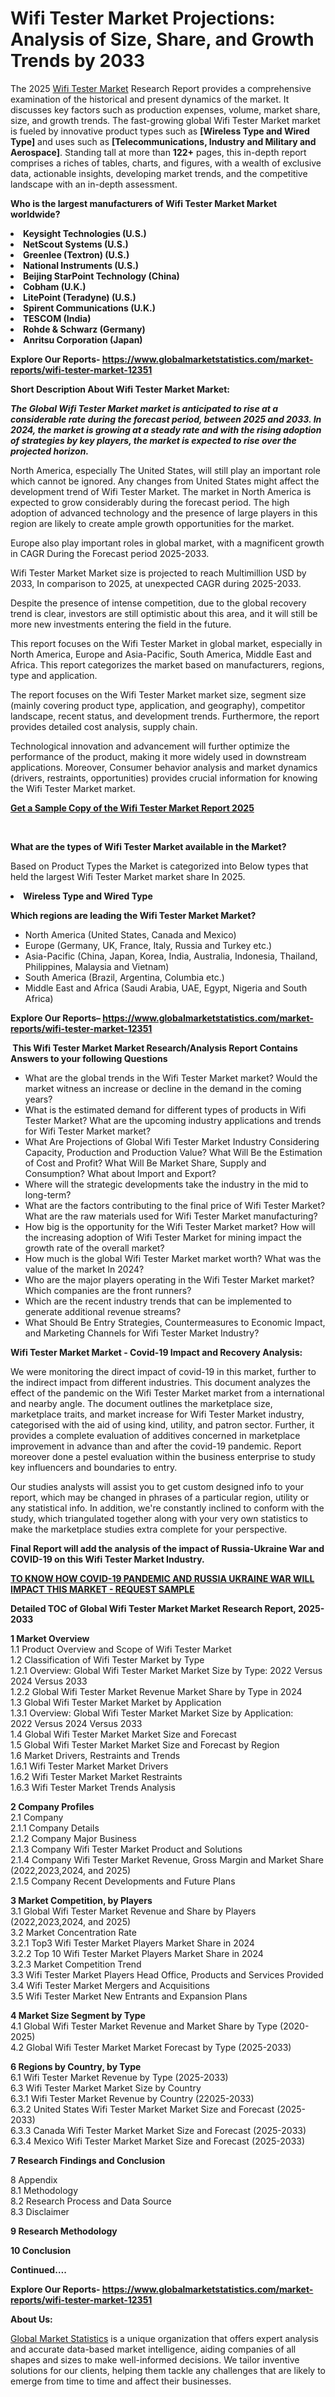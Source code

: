 <H1>Wifi Tester Market Projections: Analysis of Size, Share, and Growth Trends by 2033</H1><p>The 2025 <a href="https://www.globalmarketstatistics.com/market-reports/wifi-tester-market-12351">Wifi Tester Market</a> Research Report provides a comprehensive examination of the historical and present dynamics of the market. It discusses key factors such as production expenses, volume, market share, size, and growth trends. The fast-growing global Wifi Tester Market market is fueled by innovative product types such as <strong>[Wireless Type and Wired Type]</strong> and uses such as <strong>[Telecommunications, Industry and Military and Aerospace]</strong>. Standing tall at more than <strong>122+</strong> pages, this in-depth report comprises a riches of tables, charts, and figures, with a wealth of exclusive data, actionable insights, developing market trends, and the competitive landscape with an in-depth assessment.</p><p><strong>Who is the largest manufacturers of Wifi Tester Market Market worldwide?</strong></p><p><strong><li>Keysight Technologies (U.S.)<li>NetScout Systems (U.S.)<li>Greenlee (Textron) (U.S.)<li>National Instruments (U.S.)<li>Beijing StarPoint Technology (China)<li>Cobham (U.K.)<li>LitePoint (Teradyne) (U.S.)<li>Spirent Communications (U.K.)<li>TESCOM (India)<li>Rohde & Schwarz (Germany)<li>Anritsu Corporation (Japan)</strong></p><p><strong>Explore Our Reports-&nbsp;<a href="https://wordhtml.com/">https://www.globalmarketstatistics.com/market-reports/wifi-tester-market-12351</a></strong></p><p><strong>Short Description About Wifi Tester Market Market:</strong></p><p><strong><em>The Global Wifi Tester Market market is anticipated to rise at a considerable rate during the forecast period, between 2025 and 2033. In 2024, the market is growing at a steady rate and with the rising adoption of strategies by key players, the market is expected to rise over the projected horizon.</em></strong></p><p>North America, especially The United States, will still play an important role which cannot be ignored. Any changes from United States might affect the development trend of Wifi Tester Market. The market in North America is expected to grow considerably during the forecast period. The high adoption of advanced technology and the presence of large players in this region are likely to create ample growth opportunities for the market.</p><p>Europe also play important roles in global market, with a magnificent growth in CAGR During the Forecast period 2025-2033.</p><p>Wifi Tester Market Market size is projected to reach Multimillion USD by 2033, In comparison to 2025, at unexpected CAGR during 2025-2033.</p><p>Despite the presence of intense competition, due to the global recovery trend is clear, investors are still optimistic about this area, and it will still be more new investments entering the field in the future.</p><p>This report focuses on the Wifi Tester Market in global market, especially in North America, Europe and Asia-Pacific, South America, Middle East and Africa. This report categorizes the market based on manufacturers, regions, type and application.</p><p>The report focuses on the Wifi Tester Market market size, segment size (mainly covering product type, application, and geography), competitor landscape, recent status, and development trends. Furthermore, the report provides detailed cost analysis, supply chain.</p><p>Technological innovation and advancement will further optimize the performance of the product, making it more widely used in downstream applications. Moreover, Consumer behavior analysis and market dynamics (drivers, restraints, opportunities) provides crucial information for knowing the Wifi Tester Market market.</p><p><strong><a href="https://www.globalmarketstatistics.com/market-reports/wifi-tester-market-12351">Get a Sample Copy of the Wifi Tester Market Report 2025</a></strong></p><p>&nbsp;</p><p><strong>What are the types of Wifi Tester Market available in the Market?</strong></p><p>Based on Product Types the Market is categorized into Below types that held the largest Wifi Tester Market market share In 2025.</p><p><strong><li>Wireless Type and Wired Type</strong></p><p><strong>Which regions are leading the Wifi Tester Market Market?</strong></p><ul><li>North America (United States, Canada and Mexico)</li><li>Europe (Germany, UK, France, Italy, Russia and Turkey etc.)</li><li>Asia-Pacific (China, Japan, Korea, India, Australia, Indonesia, Thailand, Philippines, Malaysia and Vietnam)</li><li>South America (Brazil, Argentina, Columbia etc.)</li><li>Middle East and Africa (Saudi Arabia, UAE, Egypt, Nigeria and South Africa)</li></ul><p><strong>Explore Our Reports&ndash;&nbsp;<a href="https://www.globalmarketstatistics.com/market-reports/wifi-tester-market-12351">https://www.globalmarketstatistics.com/market-reports/wifi-tester-market-12351</a></strong></p><p><strong>&nbsp;This Wifi Tester Market Market Research/Analysis Report Contains Answers to your following Questions</strong></p><ul><li>What are the global trends in the Wifi Tester Market market? Would the market witness an increase or decline in the demand in the coming years?</li><li>What is the estimated demand for different types of products in Wifi Tester Market? What are the upcoming industry applications and trends for Wifi Tester Market market?</li><li>What Are Projections of Global Wifi Tester Market Industry Considering Capacity, Production and Production Value? What Will Be the Estimation of Cost and Profit? What Will Be Market Share, Supply and Consumption? What about Import and Export?</li><li>Where will the strategic developments take the industry in the mid to long-term?</li><li>What are the factors contributing to the final price of Wifi Tester Market? What are the raw materials used for Wifi Tester Market manufacturing?</li><li>How big is the opportunity for the Wifi Tester Market market? How will the increasing adoption of Wifi Tester Market for mining impact the growth rate of the overall market?</li><li>How much is the global Wifi Tester Market market worth? What was the value of the market In 2024?</li><li>Who are the major players operating in the Wifi Tester Market market? Which companies are the front runners?</li><li>Which are the recent industry trends that can be implemented to generate additional revenue streams?</li><li>What Should Be Entry Strategies, Countermeasures to Economic Impact, and Marketing Channels for Wifi Tester Market Industry?</li></ul><p><strong>Wifi Tester Market Market - Covid-19 Impact and Recovery Analysis:</strong></p><p>We were monitoring the direct impact of covid-19 in this market, further to the indirect impact from different industries. This document analyzes the effect of the pandemic on the Wifi Tester Market market from a international and nearby angle. The document outlines the marketplace size, marketplace traits, and market increase for Wifi Tester Market industry, categorised with the aid of using kind, utility, and patron sector. Further, it provides a complete evaluation of additives concerned in marketplace improvement in advance than and after the covid-19 pandemic. Report moreover done a pestel evaluation within the business enterprise to study key influencers and boundaries to entry.</p><p>Our studies analysts will assist you to get custom designed info to your report, which may be changed in phrases of a particular region, utility or any statistical info. In addition, we're constantly inclined to conform with the study, which triangulated together along with your very own statistics to make the marketplace studies extra complete for your perspective.</p><p><strong>Final Report will add the analysis of the impact of Russia-Ukraine War and COVID-19 on this Wifi Tester Market Industry.</strong></p><p><strong><a href="https://www.globalmarketstatistics.com/market-reports/wifi-tester-market-12351">TO KNOW HOW COVID-19 PANDEMIC AND RUSSIA UKRAINE WAR WILL IMPACT THIS MARKET - REQUEST SAMPLE</a></strong></p><p><strong>Detailed TOC of Global Wifi Tester Market Market Research Report, 2025-2033</strong></p><p><strong>1 Market Overview</strong><br /> 1.1 Product Overview and Scope of Wifi Tester Market<br /> 1.2 Classification of Wifi Tester Market by Type<br /> 1.2.1 Overview: Global Wifi Tester Market Market Size by Type: 2022&nbsp;Versus 2024 Versus 2033<br /> 1.2.2 Global Wifi Tester Market Revenue Market Share by Type in 2024<br /> 1.3 Global Wifi Tester Market Market by Application<br /> 1.3.1 Overview: Global Wifi Tester Market Market Size by Application: 2022&nbsp;Versus 2024 Versus 2033<br /> 1.4 Global Wifi Tester Market Market Size and Forecast<br /> 1.5 Global Wifi Tester Market Market Size and Forecast by Region<br /> 1.6 Market Drivers, Restraints and Trends<br /> 1.6.1 Wifi Tester Market Market Drivers<br /> 1.6.2 Wifi Tester Market Market Restraints<br /> 1.6.3 Wifi Tester Market Trends Analysis</p><p><strong>2 Company Profiles</strong><br /> 2.1 Company<br /> 2.1.1 Company Details<br /> 2.1.2 Company Major Business<br /> 2.1.3 Company Wifi Tester Market Product and Solutions<br /> 2.1.4 Company Wifi Tester Market Revenue, Gross Margin and Market Share (2022,2023,2024, and 2025)<br /> 2.1.5 Company Recent Developments and Future Plans</p><p><strong>3 Market Competition, by Players</strong><br /> 3.1 Global Wifi Tester Market Revenue and Share by Players (2022,2023,2024, and 2025)<br /> 3.2 Market Concentration Rate<br /> 3.2.1 Top3 Wifi Tester Market Players Market Share in 2024<br /> 3.2.2 Top 10 Wifi Tester Market Players Market Share in 2024<br /> 3.2.3 Market Competition Trend<br /> 3.3 Wifi Tester Market Players Head Office, Products and Services Provided<br /> 3.4 Wifi Tester Market Mergers and Acquisitions<br /> 3.5 Wifi Tester Market New Entrants and Expansion Plans</p><p><strong>4 Market Size Segment by Type</strong><br /> 4.1 Global Wifi Tester Market Revenue and Market Share by Type (2020-2025)<br /> 4.2 Global Wifi Tester Market Market Forecast by Type (2025-2033)</p><p><strong>6 Regions by Country, by Type</strong><br /> 6.1 Wifi Tester Market Revenue by Type (2025-2033)<br /> 6.3 Wifi Tester Market Market Size by Country<br /> 6.3.1 Wifi Tester Market Revenue by Country (22025-2033)<br /> 6.3.2 United States Wifi Tester Market Market Size and Forecast (2025-2033)<br /> 6.3.3 Canada Wifi Tester Market Market Size and Forecast (2025-2033)<br /> 6.3.4 Mexico Wifi Tester Market Market Size and Forecast (2025-2033)</p><p><strong>7 Research Findings and Conclusion</strong></p><p>8 Appendix<br /> 8.1 Methodology<br /> 8.2 Research Process and Data Source<br /> 8.3 Disclaimer</p><p><strong>9 Research Methodology</strong></p><p><strong>10 Conclusion</strong></p><p><strong>Continued&hellip;.</strong></p><p><strong>Explore Our Reports-&nbsp;<a href="Wifi Tester Market">https://www.globalmarketstatistics.com/market-reports/wifi-tester-market-12351</a></strong></p><p><strong>About Us:</strong></p><p><a href="https://www.globalmarketstatistics.com/">Global Market Statistics</a>&nbsp;is a unique organization that offers expert analysis and accurate data-based market intelligence, aiding companies of all shapes and sizes to make well-informed decisions. We tailor inventive solutions for our clients, helping them tackle any challenges that are likely to emerge from time to time and affect their businesses.</p><p>&nbsp;</p>
